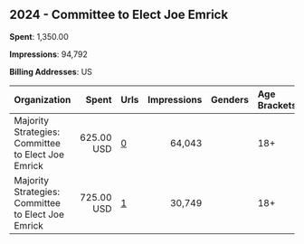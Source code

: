 ## 2024 - Committee to Elect Joe Emrick 
**Spent**: 1,350.00

**Impressions**: 94,792

**Billing Addresses**: US

|Organization|Spent|Urls|Impressions|Genders|Age Brackets|Country Codes|
|:---|---:|:---|---:|:---|:---|:---|
|Majority Strategies: Committee to Elect Joe Emrick|625.00 USD|[0](https://www.snap.com/political-ads/asset/21c225fd1c0b5a70a3c7ab14761e38646a315bf8f4334c5841f6f58f09d19268?mediaType=jpg)|64,043||18+|united states|
|Majority Strategies: Committee to Elect Joe Emrick|725.00 USD|[1](https://www.snap.com/political-ads/asset/21c225fd1c0b5a70a3c7ab14761e38646a315bf8f4334c5841f6f58f09d19268?mediaType=jpg)|30,749||18+|united states|
